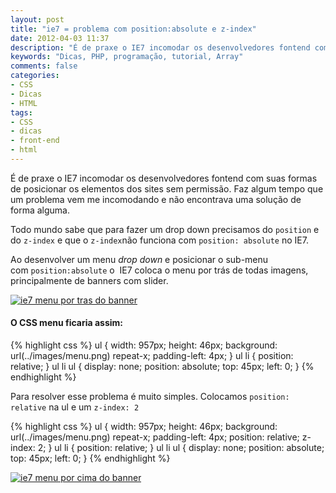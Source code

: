 ```yaml
---
layout: post
title: "ie7 = problema com position:absolute e z-index"
date: 2012-04-03 11:37
description: "É de praxe o IE7 incomodar os desenvolvedores fontend com suas formas de posicionar os elementos dos sites sem permissão"
keywords: "Dicas, PHP, programação, tutorial, Array"
comments: false
categories:
- CSS
- Dicas
- HTML
tags:
- CSS
- dicas
- front-end
- html
---
```


É de praxe o IE7 incomodar os desenvolvedores fontend com suas formas de posicionar os elementos dos sites sem permissão. Faz algum tempo que um problema vem me incomodando e não encontrava uma solução de forma alguma.

Todo mundo sabe que para fazer um drop down precisamos do `position` e do `z-index` e que o `z-index`não funciona com `position: absolute` no IE7.

Ao desenvolver um menu _drop down_ e posicionar o sub-menu com `position:absolute` o  IE7 coloca o menu por trás de todas imagens, principalmente de banners com slider.

[![ie7 menu por tras do banner](/assets/uploads/ie7-menu-por-tras-do-banner.jpg "ie7 menu por tras do banner")](/assets/uploads/2012/04/ie7-menu-por-tras-do-banner.jpg)

#### O CSS menu ficaria assim:

{% highlight css %}
ul {
  width: 957px; height: 46px;
  background: url(../images/menu.png) repeat-x;
  padding-left: 4px;
}
ul li {
  position: relative;
}
ul li ul {
  display: none;
  position: absolute;
  top: 45px;
  left: 0;
}
{% endhighlight %}

Para resolver esse problema é muito simples. Colocamos `position: relative` na ul e um `z-index: 2`

{% highlight css %}
ul {
  width: 957px; height: 46px;
  background: url(../images/menu.png) repeat-x;
  padding-left: 4px;
  position: relative;
  z-index: 2;
}
ul li {
  position: relative;
}
ul li ul {
  display: none;
  position: absolute;
  top: 45px;
  left: 0;
}
{% endhighlight %}

[![ie7 menu por cima do banner](/assets/uploads/ie7-menu-por-cima-do-banner.jpg "ie7 menu por cima do banner")](/assets/uploads/2012/04/ie7-menu-por-cima-do-banner.jpg)
